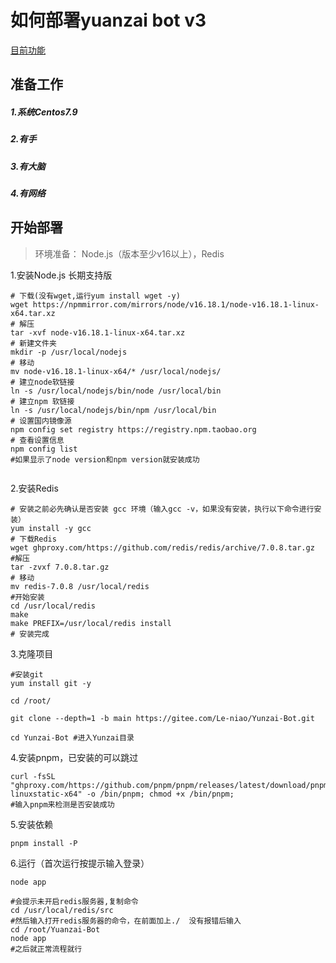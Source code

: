 # 如何部署yuanzai bot v3
[目前功能](https://gitee.com/Le-niao/Yunzai-Bot/tree/main/plugins/genshin)
## 准备工作
##### 1.系统Centos7.9
##### 2.有手
##### 3.有大脑
##### 4.有网络
## 开始部署
>环境准备： Node.js（版本至少v16以上），Redis

1.安装Node.js 长期支持版
```
# 下载(没有wget,运行yum install wget -y) 
wget https://npmmirror.com/mirrors/node/v16.18.1/node-v16.18.1-linux-x64.tar.xz
# 解压
tar -xvf node-v16.18.1-linux-x64.tar.xz
# 新建文件夹
mkdir -p /usr/local/nodejs
# 移动
mv node-v16.18.1-linux-x64/* /usr/local/nodejs/
# 建立node软链接
ln -s /usr/local/nodejs/bin/node /usr/local/bin
# 建立npm 软链接
ln -s /usr/local/nodejs/bin/npm /usr/local/bin
# 设置国内镜像源
npm config set registry https://registry.npm.taobao.org
# 查看设置信息
npm config list
#如果显示了node version和npm version就安装成功


```
2.安装Redis
```
# 安装之前必先确认是否安装 gcc 环境（输入gcc -v，如果没有安装，执行以下命令进行安装）
yum install -y gcc 
# 下载Redis
wget ghproxy.com/https://github.com/redis/redis/archive/7.0.8.tar.gz
#解压
tar -zvxf 7.0.8.tar.gz
# 移动
mv redis-7.0.8 /usr/local/redis
#开始安装
cd /usr/local/redis
make
make PREFIX=/usr/local/redis install
# 安装完成

```

3.克隆项目
```
#安装git
yum install git -y

cd /root/

git clone --depth=1 -b main https://gitee.com/Le-niao/Yunzai-Bot.git
```
```
cd Yunzai-Bot #进入Yunzai目录
```
4.安装pnpm，已安装的可以跳过
```
curl -fsSL "ghproxy.com/https://github.com/pnpm/pnpm/releases/latest/download/pnpm-linuxstatic-x64" -o /bin/pnpm; chmod +x /bin/pnpm;
#输入pnpm来检测是否安装成功
```
5.安装依赖
```
pnpm install -P
```
6.运行（首次运行按提示输入登录）
```
node app

#会提示未开启redis服务器,复制命令
cd /usr/local/redis/src
#然后输入打开redis服务器的命令，在前面加上./  没有报错后输入
cd /root/Yuanzai-Bot
node app
#之后就正常流程就行
```
